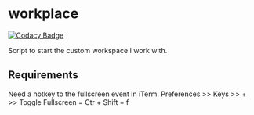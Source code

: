 # workplace

[![Codacy Badge](https://api.codacy.com/project/badge/Grade/be70fbc82b9f40cf92a8c3df0ffc3cf0)](https://app.codacy.com/manual/swallyx/workplace?utm_source=github.com&utm_medium=referral&utm_content=sWallyx/workplace&utm_campaign=Badge_Grade_Dashboard)

Script to start the custom workspace I work with.

## Requirements

Need a hotkey to the fullscreen event in iTerm.
Preferences >> Keys >> + >> Toggle Fullscreen = Ctr + Shift + f